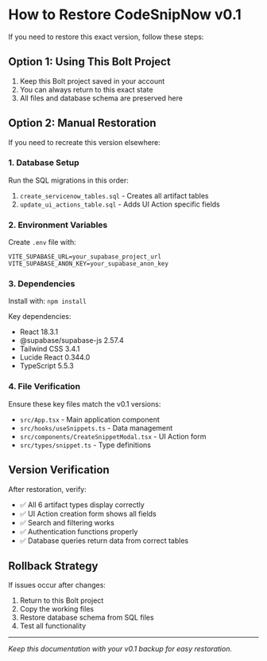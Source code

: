 # How to Restore CodeSnipNow v0.1

If you need to restore this exact version, follow these steps:

## Option 1: Using This Bolt Project
1. Keep this Bolt project saved in your account
2. You can always return to this exact state
3. All files and database schema are preserved here

## Option 2: Manual Restoration
If you need to recreate this version elsewhere:

### 1. Database Setup
Run the SQL migrations in this order:
1. `create_servicenow_tables.sql` - Creates all artifact tables
2. `update_ui_actions_table.sql` - Adds UI Action specific fields

### 2. Environment Variables
Create `.env` file with:
```
VITE_SUPABASE_URL=your_supabase_project_url
VITE_SUPABASE_ANON_KEY=your_supabase_anon_key
```

### 3. Dependencies
Install with: `npm install`

Key dependencies:
- React 18.3.1
- @supabase/supabase-js 2.57.4
- Tailwind CSS 3.4.1
- Lucide React 0.344.0
- TypeScript 5.5.3

### 4. File Verification
Ensure these key files match the v0.1 versions:
- `src/App.tsx` - Main application component
- `src/hooks/useSnippets.ts` - Data management
- `src/components/CreateSnippetModal.tsx` - UI Action form
- `src/types/snippet.ts` - Type definitions

## Version Verification
After restoration, verify:
- ✅ All 6 artifact types display correctly
- ✅ UI Action creation form shows all fields
- ✅ Search and filtering works
- ✅ Authentication functions properly
- ✅ Database queries return data from correct tables

## Rollback Strategy
If issues occur after changes:
1. Return to this Bolt project
2. Copy the working files
3. Restore database schema from SQL files
4. Test all functionality

---
*Keep this documentation with your v0.1 backup for easy restoration.*